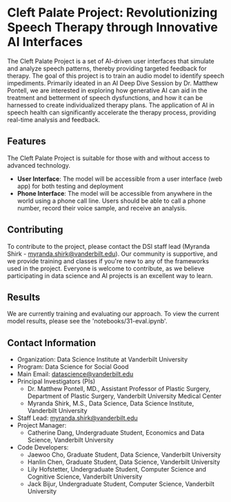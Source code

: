 # Cleft Palate Project: Revolutionizing Speech Therapy through Innovative AI Interfaces

The Cleft Palate Project is a set of AI-driven user interfaces that simulate and analyze speech patterns, thereby providing targeted feedback for therapy. The goal of this project is to train an audio model to identify speech impediments. Primarily ideated in an AI Deep Dive Session by Dr. Matthew Pontell, we are interested in exploring how generative AI can aid in the treatment and betterment of speech dysfunctions, and how it can be harnessed to create individualized therapy plans. The application of AI in speech health can significantly accelerate the therapy process, providing real-time analysis and feedback.

## Features
The Cleft Palate Project is suitable for those with and without access to advanced technology. 

* **User Interface**: The model will be accessible from a user interface (web app) for both testing and deployment
* **Phone Interface**: The model will be accessible from anywhere in the world using a phone call line. Users should be able to call a phone number, record their voice sample, and receive an analysis.

## Contributing

To contribute to the project, please contact the DSI staff lead (Myranda Shirk - myranda.shirk@vanderbilt.edu). Our community is supportive, and we provide training and classes if you're new to any of the frameworks used in the project. Everyone is welcome to contribute, as we believe participating in data science and AI projects is an excellent way to learn.

## Results

We are currently training and evaluating our approach. To view the current model results, please see the 'notebooks/31-eval.ipynb'.

## Contact Information

- Organization: Data Science Institute at Vanderbilt University
- Program: Data Science for Social Good
- Main Email: [datascience@vanderbilt.edu](mailto:datascience@vanderbilt.edu)
- Principal Investigators (PIs)
  - Dr. Matthew Pontell, MD., Assistant Professor of Plastic Surgery, Department of Plastic Surgery, Vanderbilt University Medical Center
  - Myranda Shirk, M.S., Data Science, Data Science Institute, Vanderbilt University
- Staff Lead: [myranda.shirk@vanderbilt.edu](mailto:myranda.shirk@vanderbilt.edu)
- Project Manager:
  - Catherine Dang, Undergraduate Student, Economics and Data Science, Vanderbilt University
- Code Developers:
  - Jaewoo Cho, Graduate Student, Data Science, Vanderbilt University
  - Hanlin Chen, Graduate Student, Data Science, Vanderbilt University
  - Lily Hofstetter, Undergraduate Student, Computer Science and Cognitive Science, Vanderbilt University
  - Jack Bijur, Undergraduate Student, Computer Science, Vanderbilt University

